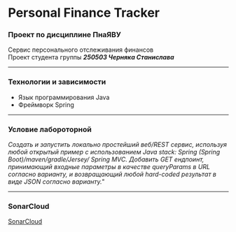 # Personal Finance Tracker

### Проект по дисциплине ПнаЯВУ

Сервис персонального отслеживания финансов  
Проект студента группы ***250503 Черняка Станислава***

---

### Технологии и зависимости

* Язык программирования Java
* Фреймворк Spring

---
### Условие лабороторной

*Создать и запустить локально простейший веб/REST сервис, используя любой открытый пример с использованием Java stack: Spring (Spring Boot)/maven/gradle/Jersey/ Spring MVC.
Добавить GET ендпоинт, принимающий входные параметры в качестве queryParams в URL согласно варианту, и возвращающий любой hard-coded результат в виде JSON согласно варианту."*

---
### SonarCloud

[SonarCloud](https://sonarcloud.io/summary/overall?id=silenthnowakeup_Personal-Finance-Tracker)

